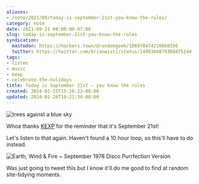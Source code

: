 ```yaml
---
aliases:
- /note/2021/09/today-is-september-21st-you-know-the-rules/
category: note
date: 2021-09-21 00:00:00-07:00
slug: today-is-september-21st-you-know-the-rules
syndication:
  mastodon: https://hackers.town/@randomgeek/106970474210868356
  twitter: https://twitter.com/brianwisti/status/1440344879360475144
tags:
- listen
- music
- kexp
- celebrate-the-holidays
title: Today is September 21st — you know the rules
created: 2024-01-15T15:26:23-08:00
updated: 2024-01-26T10:21:34-08:00
---
```


![trees against a blue sky](attachments/img/2021/cover-2021-09-21.jpg "🎶 never was a cloudy day")

Whoa thanks [KEXP](../../../card/KEXP.md) for the reminder that it's September 21st!

Let's listen to that again. Haven't found a 10 hour loop, so this'll have to do instead.

![Earth, Wind & Fire ~ September 1978 Disco Purrfection Version](https://www.youtube.com/watch?v=mp6gaes9TL8)

Was just going to tweet this but I know it'll do me good to find at random site-tidying moments.

